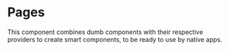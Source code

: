 # Pages

This component combines dumb components with their respective providers to
create smart components, to be ready to use by native apps.

